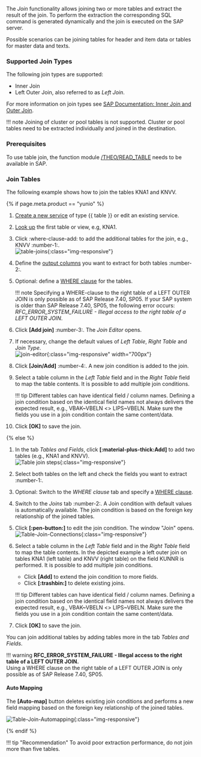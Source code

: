 The *Join* functionality allows joining two or more tables and extract the result of the join. 
To perform the extraction the corresponding SQL command is generated dynamically and the join is executed on the SAP server. <br>

Possible scenarios can be joining tables for header and item data or tables for master data and texts. 

### Supported Join Types

The following join types are supported:

- Inner Join
- Left Outer Join, also referred to as *Left Join*.

For more information on join types see [SAP Documentation: Inner Join and Outer Join](https://help.sap.com/doc/saphelp_nwpi71/7.1/en-US/cf/21ec77446011d189700000e8322d00/content.htm?no_cache=true). <br>

!!! note
	Joining of cluster or pool tables is not supported. Cluster or pool tables need to be extracted individually and joined in the destination.

### Prerequisites

To use table join, the function module [/THEO/READ_TABLE](../setup-in-sap/custom-function-module-for-table-extraction.md/#installation-of-theoread_table) needs to be available in SAP. 


### Join Tables

The following example shows how to join the tables KNA1 and KNVV.

{% if page.meta.product == "yunio" %}

1. [Create a new service](../../getting-started.md/#create-a-service) of type {{ table }} or edit an existing service.
2. [Look up](create-a-table-service.md/#look-up-an-sap-table-or-view) the first table or view, e.g, KNA1.
3. Click :where-clause-add: to add the additional tables for the join, e.g., KNVV :number-1:.<br>
![table-joins](../../assets/images/yunio/documentation/table-joins.png){:class="img-responsive"}
4. Define the [output columns](settings.md/#output-columns) you want to extract for both tables :number-2:.
5. Optional: define a [WHERE clause](where-clause.md) for the tables.

	!!! note
		Specifying a WHERE-clause to the right table of a LEFT OUTER JOIN is only possible as of SAP Release 7.40, SP05.
		If your SAP system is older than SAP Release 7.40, SP05, the following error occurs: *RFC_ERROR_SYSTEM_FAILURE - Illegal access to the right table of a LEFT OUTER JOIN*.

6. Click **[Add join]** :number-3:. The *Join Editor* opens.
7. If necessary, change the default values of *Left Table*, *Right Table* and *Join Type*. <br>
![join-editor](../../assets/images/yunio/documentation/join-editor.png){:class="img-responsive" width="700px"}
8. Click **[Join/Add]** :number-4:. A new join condition is added to the join. 
9. Select a table column in the *Left Table* field and in the *Right Table* field to map the table contents. 
It is possible to add multiple join conditions.

	!!! tip
		Different tables can have identical field / column names. 
		Defining a join condition based on the identical field names not always delivers the expected result, e.g., VBAK~VBELN <> LIPS~VBELN.
		Make sure the fields you use in a join condition contain the same content/data.

10. Click **[OK]** to save the join.

{% else %} 

1. In the tab *Tables and Fields*, click **[:material-plus-thick:Add]** to add two tables (e.g., KNA1 and KNVV).<br>
![Table join steps](../../assets/images/documentation/components/table/join_steps_1.png){:class="img-responsive"}
2. Select both tables on the left and check the fields you want to extract :number-1:. 
3. Optional: Switch to the *WHERE clause* tab and specify a [WHERE clause](where-clause.md).
4. Switch to the *Joins* tab :number-2:. A Join condition with default values is automatically available. 
The join condition is based on the foreign key relationship of the joined tables.
5. Click **[:pen-button:]** to edit the join condition. The window "Join" opens. <br>
![Table-Join-Connections](../../assets/images/documentation/components/table/join_steps_2.png){:class="img-responsive"}
6. Select a table column in the *Left Table* field and in the *Right Table* field to map the table contents. 
In the depicted example a left outer join on tables KNA1 (left table) and KNVV (right table) on the field KUNNR is performed.
It is possible to add multiple join conditions.

	- Click **[Add]** to extend the join condition to more fields.
	- Click **[:trashbin:]** to delete existing joins.

	!!! tip
		Different tables can have identical field / column names. 
		Defining a join condition based on the identical field names not always delivers the expected result, e.g., VBAK~VBELN <> LIPS~VBELN.
		Make sure the fields you use in a join condition contain the same content/data.
		
7. Click **[OK]** to save the join.

You can join additional tables by adding tables more in the tab *Tables and Fields*.

!!! warning
	**RFC_ERROR_SYSTEM_FAILURE - Illegal access to the right table of a LEFT OUTER JOIN.**<br>
	Using a WHERE clause on the right table of a LEFT OUTER JOIN is only possible as of SAP Release 7.40, SP05. 


#### Auto Mapping

The **[Auto-map]** button deletes existing join conditions and performs a new field mapping based on the foreign key relationship of the joined tables. 

![Table-Join-Automapping](../../assets/images/documentation/components/table/join_automap.png){:class="img-responsive"}

{% endif %} 


!!! tip "Recommendation" 
	To avoid poor extraction performance, do not join more than five tables.

